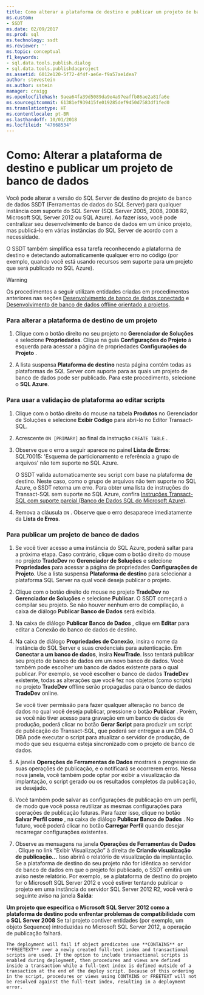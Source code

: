 ```yaml
---
title: Como alterar a plataforma de destino e publicar um projeto de banco de dados | Microsoft Docs
ms.custom:
- SSDT
ms.date: 02/09/2017
ms.prod: sql
ms.technology: ssdt
ms.reviewer: ''
ms.topic: conceptual
f1_keywords:
- sql.data.tools.publish.dialog
- sql.data.tools.publishdacproject
ms.assetid: 6012e120-5f72-4f4f-ae6e-f9a57ae1dea7
author: stevestein
ms.author: sstein
manager: craigg
ms.openlocfilehash: 9aea64fa39d5089da9e4a97eaffb86ae2a81fa6e
ms.sourcegitcommit: 61381ef939415fe019285def9450d7583df1fed0
ms.translationtype: HT
ms.contentlocale: pt-BR
ms.lasthandoff: 10/01/2018
ms.locfileid: "47668534"
---
```

# <a name="how-to-change-target-platform-and-publish-a-database-project"></a>Como: Alterar a plataforma de destino e publicar um projeto de banco de dados
Você pode alterar a versão do SQL Server de destino do projeto de banco de dados SSDT (Ferramentas de dados do SQL Server) para qualquer instância com suporte do SQL Server (SQL Server 2005, 2008, 2008 R2, Microsoft SQL Server 2012 ou SQL Azure). Ao fazer isso, você pode centralizar seu desenvolvimento de banco de dados em um único projeto, mas publicá-lo em várias instâncias do SQL Server de acordo com a necessidade.  
  
O SSDT também simplifica essa tarefa reconhecendo a plataforma de destino e detectando automaticamente qualquer erro no código (por exemplo, quando você está usando recursos sem suporte para um projeto que será publicado no SQL Azure).  
  
> [!WARNING]  
> Os procedimentos a seguir utilizam entidades criadas em procedimentos anteriores nas seções [Desenvolvimento de banco de dados conectado](../ssdt/connected-database-development.md) e [Desenvolvimento de banco de dados offline orientado a projetos](../ssdt/project-oriented-offline-database-development.md).  
  
### <a name="to-change-a-projects-target-platform"></a>Para alterar a plataforma de destino de um projeto  
  
1.  Clique com o botão direito no seu projeto no **Gerenciador de Soluções** e selecione **Propriedades**. Clique na guia **Configurações do Projeto** à esquerda para acessar a página de propriedades **Configurações do Projeto** .  
  
2.  A lista suspensa **Plataforma de destino** nesta página contém todas as plataformas de SQL Server com suporte para as quais um projeto de banco de dados pode ser publicado. Para este procedimento, selecione o **SQL Azure**.  
  
### <a name="to-use-platform-validation-when-editing-scripts"></a>Para usar a validação de plataforma ao editar scripts  
  
1.  Clique com o botão direito do mouse na tabela **Produtos** no Gerenciador de Soluções e selecione **Exibir Código** para abri-lo no Editor Transact\-SQL.  
  
2.  Acrescente `ON [PRIMARY]` ao final da instrução `CREATE TABLE` .  
  
3.  Observe que o erro a seguir aparece no painel **Lista de Erros**: SQL70015: 'Esquema de particionamento e referência a grupo de arquivos' não tem suporte no SQL Azure.  
  
    O SSDT valida automaticamente seu script com base na plataforma de destino. Neste caso, como o grupo de arquivos não tem suporte no SQL Azure, o SSDT retorna um erro. Para obter uma lista de instruções do Transact\-SQL sem suporte no SQL Azure, confira [Instruções Transact-SQL com suporte parcial (Banco de Dados SQL do Microsoft Azure)](http://msdn.microsoft.com/library/ee336267.aspx).  
  
4.  Remova a cláusula `ON` . Observe que o erro desaparece imediatamente da **Lista de Erros**.  
  
### <a name="to-publish-a-database-project"></a>Para publicar um projeto de banco de dados  
  
1.  Se você tiver acesso a uma instância do SQL Azure, poderá saltar para a próxima etapa. Caso contrário, clique com o botão direito do mouse no projeto **TradeDev** no **Gerenciador de Soluções** e selecione **Propriedades** para acessar a página de propriedades **Configurações de Projeto**. Use a lista suspensa **Plataforma de destino** para selecionar a plataforma SQL Server na qual você deseja publicar o projeto.  
  
2.  Clique com o botão direito do mouse no projeto **TradeDev** no **Gerenciador de Soluções** e selecione **Publicar**. O SSDT começará a compilar seu projeto. Se não houver nenhum erro de compilação, a caixa de diálogo **Publicar Banco de Dados** será exibida.  
  
3.  Na caixa de diálogo **Publicar Banco de Dados** , clique em **Editar** para editar a Conexão do banco de dados de destino.  
  
4.  Na caixa de diálogo **Propriedades de Conexão**, insira o nome da instância do SQL Server e suas credenciais para autenticação. Em **Conectar a um banco de dados**, insira **NewTrade**. Isso tentará publicar seu projeto de banco de dados em um novo banco de dados. Você também pode escolher um banco de dados existente para o qual publicar. Por exemplo, se você escolher o banco de dados **TradeDev** existente, todas as alterações que você fez nos objetos (como scripts) no projeto **TradeDev** offline serão propagadas para o banco de dados **TradeDev** online.  
  
    Se você tiver permissão para fazer qualquer alteração no banco de dados no qual você deseja publicar, pressione o botão **Publicar** . Porém, se você não tiver acesso para gravação em um banco de dados de produção, poderá clicar no botão **Gerar Script** para produzir um script de publicação do Transact\-SQL, que poderá ser entregue a um DBA. O DBA pode executar o script para atualizar o servidor de produção, de modo que seu esquema esteja sincronizado com o projeto de banco de dados.  
  
5.  A janela **Operações de Ferramentas de Dados**  mostrará o progresso de suas operações de publicação, e o notificará se ocorrerem erros. Nessa nova janela, você também pode optar por exibir a visualização da implantação, o script gerado ou os resultados completos da publicação, se desejado.  
  
6.  Você também pode salvar as configurações de publicação em um perfil, de modo que você possa reutilizar as mesmas configurações para operações de publicação futuras. Para fazer isso, clique no botão **Salvar Perfil como** , na caixa de diálogo **Publicar Banco de Dados** . No futuro, você poderá clicar no botão **Carregar Perfil** quando desejar recarregar configurações existentes.  
  
7.  Observe as mensagens na janela **Operações de Ferramentas de Dados** . Clique no link “Exibir Visualização” à direita de **Criando visualização de publicação…** Isso abrirá o relatório de visualização da implantação. Se a plataforma de destino do seu projeto não for idêntica ao servidor de banco de dados em que o projeto foi publicado, o SSDT emitirá um aviso neste relatório.  Por exemplo, se a plataforma de destino do projeto for o Microsoft SQL Server 2012 e você estiver tentando publicar o projeto em uma instância do servidor SQL Server 2012 R2, você verá o seguinte aviso na janela **Saída**:  
  
**Um projeto que especifica o Microsoft SQL Server 2012 como a plataforma de destino pode enfrentar problemas de compatibilidade com o SQL Server 2008**   Se tal projeto contiver entidades (por exemplo, um objeto Sequence) introduzidas no Microsoft SQL Server 2012, a operação de publicação falhará.  
  
    The deployment will fail if object predicates use **CONTAINS** or **FREETEXT** over a newly created full-text index and transactional scripts are used. If the option to include transactional scripts is enabled during deployment, then procedures and views are defined inside a transaction while a full-text index is defined outside of a transaction at the end of the deploy script. Because of this ordering in the script, procedures or views using CONTAINS or FREETEXT will not be resolved against the full-text index, resulting in a deployment error.  
  
